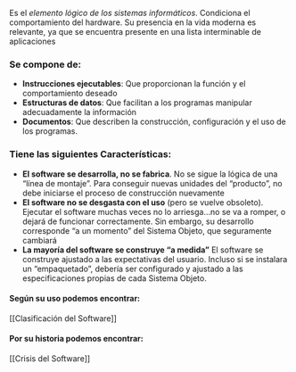 Es el *elemento lógico de los sistemas informáticos*. Condiciona el comportamiento del hardware. Su presencia en la vida moderna es relevante, ya que se encuentra presente en una lista interminable de aplicaciones

### Se compone de:

- **Instrucciones ejecutables**: Que proporcionan la función y el comportamiento deseado
- **Estructuras de datos**: Que facilitan a los programas manipular adecuadamente la información
- **Documentos**: Que describen la construcción, configuración y el uso de los programas.

### Tiene las siguientes Características:

* **El software se desarrolla, no se fabrica**.
  No se sigue la lógica de una “línea de montaje”. Para conseguir nuevas unidades del “producto”, no debe iniciarse el proceso de construcción nuevamente
* **El software no se desgasta con el uso** (pero se vuelve obsoleto).
  Ejecutar el software muchas veces no lo arriesga…no se va a romper, o dejará de funcionar correctamente. Sin embargo, su desarrollo corresponde “a un momento” del Sistema Objeto, que seguramente cambiará
* **La mayoría del software se construye “a medida”**
  El software se construye ajustado a las expectativas del usuario. Incluso si se instalara un “empaquetado”, debería ser configurado y ajustado a las  especificaciones propias de cada Sistema Objeto.

#### Según su uso podemos encontrar:

[[Clasificación del Software]]

#### Por su historia podemos encontrar:

[[Crisis del Software]]

